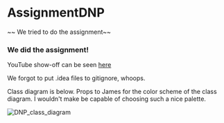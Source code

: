 # AssignmentDNP
~~ We tried to do the assignment~~
### We did the assignment!

YouTube show-off can be seen [here](https://www.youtube.com/watch?v=9eECVY-Ii7A)

We forgot to put .idea files to gitignore, whoops.

Class diagram is below. Props to James for the color scheme of the class diagram. I wouldn't make be capable of choosing such a nice palette.

![DNP_class_diagram](https://user-images.githubusercontent.com/62723953/201362450-5ee8a97b-4a12-4458-823d-d125162645b6.svg)
